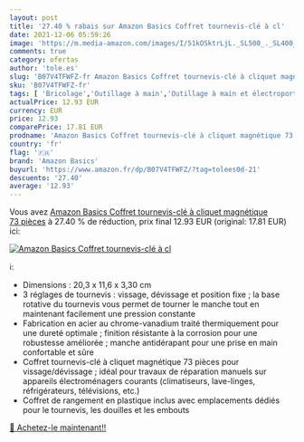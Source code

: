 ```yaml
---
layout: post
title: '27.40 % rabais sur Amazon Basics Coffret tournevis-clé à cl'
date: 2021-12-06 05:59:26
image: 'https://m.media-amazon.com/images/I/51kOSktrLjL._SL500_._SL400_.jpg'
comments: true
category: ofertas
author: 'tole.es'
slug: 'B07V4TFWFZ-fr Amazon Basics Coffret tournevis-clé à cliquet magnétique...'
sku: 'B07V4TFWFZ-fr'
tags: [ 'Bricolage','Outillage à main','Outillage à main et électroportatif','amazon basics', ]
actualPrice: 12.93 EUR
currency: EUR
price: 12.93
comparePrice: 17.81 EUR
prodname: 'Amazon Basics Coffret tournevis-clé à cliquet magnétique 73 pièces'
country: 'fr'
flag: '🇫🇷'
brand: 'Amazon Basics'
buyurl: 'https://www.amazon.fr/dp/B07V4TFWFZ/?tag=tolees0d-21'
descuento: '27.40'
average: '12.93'
---
```


Vous avez [Amazon Basics Coffret tournevis-clé à cliquet magnétique 73 pièces](https://www.amazon.fr/dp/B07V4TFWFZ/?tag=tolees0d-21)  à  27.40 % de réduction, prix final  12.93 EUR (original: 17.81 EUR) ici:

[![Amazon Basics Coffret tournevis-clé à cl](https://m.media-amazon.com/images/I/51kOSktrLjL._SL500_._SL400_.jpg)](https://www.amazon.fr/dp/B07V4TFWFZ/?tag=tolees0d-21)

ℹ️:

- Dimensions : 20,3 x 11,6 x 3,30 cm
- 3 réglages de tournevis : vissage, dévissage et position fixe ; la base rotative du tournevis vous permet de tourner le manche tout en maintenant facilement une pression constante
- Fabrication en acier au chrome-vanadium traité thermiquement pour une dureté optimale ; finition résistante à la corrosion pour une robustesse améliorée ; manche antidérapant pour une prise en main confortable et sûre
- Coffret tournevis-clé à cliquet magnétique 73 pièces pour vissage/dévissage ; idéal pour travaux de réparation manuels sur appareils électroménagers courants (climatiseurs, lave-linges, réfrigérateurs, télévisions, etc.)
- Coffret de rangement en plastique inclus avec emplacements dédiés pour le tournevis, les douilles et les embouts

[🛒 Achetez-le maintenant!!](https://www.amazon.fr/dp/B07V4TFWFZ/?tag=tolees0d-21)
